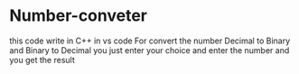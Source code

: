 # Number-conveter
this code write in C++ in vs code 
For convert the number Decimal to Binary and Binary to Decimal 
you just enter your choice and enter the number and you get the result
